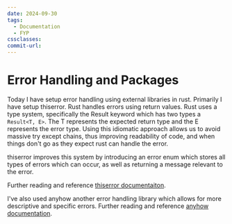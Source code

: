 ```yaml
---
date: 2024-09-30
tags:
  - Documentation
  - FYP
cssclasses: 
commit-url:
---
```

# Error Handling and Packages
Today I have setup error handling using external libraries in rust. Primarily I have setup thiserror. Rust handles errors using return values. Rust uses a type system, specifically the Result keyword which has two types a `Result<T, E>`. The T represents the expected return type and the E represents the error type. Using this idiomatic approach allows us to avoid massive try except chains, thus improving readability of code, and when things don't go as they expect rust can handle the error. 

thiserror improves this system by introducing an error enum which stores all types of errors which can occur, as well as returning a message relevant to the error. 

Further reading and reference [thiserror documentaiton](https://docs.rs/thiserror/latest/thiserror/). 

I've also used anyhow another error handling library which allows for more descriptive and specific errors. Further reading and reference [anyhow documentation](https://docs.rs/anyhow/latest/anyhow/).